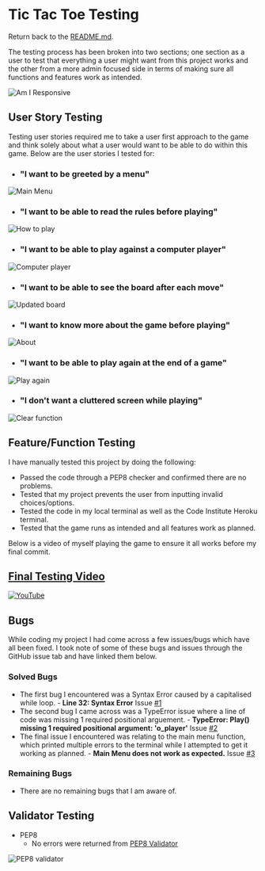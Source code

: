 # Tic Tac Toe Testing
Return back to the [README.md](README.md).

The testing process has been broken into two sections; one section as a user to test that everything a user might want from this project works and the other from a more admin focused side in terms of making sure all functions and features work as intended.

![Am I Responsive](documentation/readme/am-i-responsive.png)

## User Story Testing
Testing user stories required me to take a user first approach to the game and think solely about what a user would want to be able to do within this game. Below are the user stories I tested for:

* ### "I want to be greeted by a menu"
![Main Menu](documentation/readme/features/main-menu.png)
* ### "I want to be able to read the rules before playing"
![How to play](documentation/readme/features/how-to-play.png)
* ### "I want to be able to play against a computer player"
![Computer player](documentation/readme/features/computer-player.png)
* ### "I want to be able to see the board after each move"
![Updated board](documentation/readme/features/board-updates.png)
* ### "I want to know more about the game before playing"
![About](documentation/readme/features/about.png)
* ### "I want to be able to play again at the end of a game"
![Play again](documentation/readme/features/play-again.png)
* ### "I don't want a cluttered screen while playing"
![Clear function](documentation/readme/features/clear.png)

## Feature/Function Testing

I have manually tested this project by doing the following:
* Passed the code through a PEP8 checker and confirmed there are no problems.
* Tested that my project prevents the user from inputting invalid choices/options.
* Tested the code in my local terminal as well as the Code Institute Heroku terminal.
* Tested that the game runs as intended and all features work as planned.

Below is a video of myself playing the game to ensure it all works before my final commit.

## [Final Testing Video](https://www.youtube.com/watch?v=9m8aYx8Dx_E)
[![YouTube](documentation/readme/youtube-img.png)](https://www.youtube.com/watch?v=9m8aYx8Dx_E)

## Bugs
While coding my project I had come across a few issues/bugs which have all been fixed. I took note of some of these bugs and issues through the GitHub issue tab and have linked them below.

### Solved Bugs
* The first bug I encountered was a Syntax Error caused by a capitalised while loop. - **Line 32: Syntax Error** Issue [#1](https://github.com/GitHub-Harrison/tic-tac-toe/issues/1)
* The second bug I came across was a TypeError issue where a line of code was missing 1 required positional arguement. - **TypeError: Play() missing 1 required positional argument: 'o_player'** Issue [#2](https://github.com/GitHub-Harrison/tic-tac-toe/issues/2)
* The final issue I encountered was relating to the main menu function, which printed multiple errors to the terminal while I attempted to get it working as planned. - **Main Menu does not work as expected.** Issue [#3](https://github.com/GitHub-Harrison/tic-tac-toe/issues/3)

### Remaining Bugs
* There are no remaining bugs that I am aware of.

## Validator Testing
* PEP8
    * No errors were returned from [PEP8 Validator](http://pep8online.com/)

![PEP8 validator](documentation/testing/validator/pep8.png)